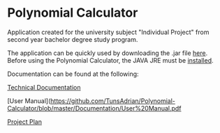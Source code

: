 # Polynomial Calculator
 
Application created for the university subject "Individual Project" from second year bachelor degree study program.

The application can be quickly used by downloading the .jar file [here](https://github.com/TunsAdrian/Polynomial-Calculator/blob/master/Polynomial%20Calculator.jar). Before using the Polynomial Calculator, the JAVA JRE must be [installed](https://www.oracle.com/technetwork/java/javase/downloads/jre8-downloads-2133155.html).

Documentation can be found at the following:

[Technical Documentation](https://github.com/TunsAdrian/Polynomial-Calculator/blob/master/Documentation/Technical%20Documentation.pdf)

[User Manual](https://github.com/TunsAdrian/Polynomial-Calculator/blob/master/Documentation/User%20Manual.pdf

[Project Plan](https://github.com/TunsAdrian/Polynomial-Calculator/blob/master/Documentation/ProjectPlan.pdf)
